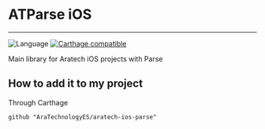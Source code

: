 # ATParse iOS

----

![Language](https://img.shields.io/badge/Language-Swift-orange.svg)
[![Carthage compatible](https://img.shields.io/badge/Carthage-compatible-4BC51D.svg?style=flat)](https://github.com/Carthage/Carthage)

Main library for Aratech iOS projects with Parse

## How to add it to my project

Through Carthage

```
github "AraTechnologyES/aratech-ios-parse"
